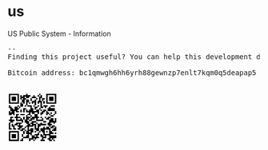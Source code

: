 # us
US Public System - Information

<pre>
--
Finding this project useful? You can help this development donating BTC.

Bitcoin address: bc1qmwgh6hh6yrh88gewnzp7enlt7kqm0q5deapap5
<br/>
<img src="bc1qmwgh6hh6yrh88gewnzp7enlt7kqm0q5deapap5.png" alt="bc1qmwgh6hh6yrh88gewnzp7enlt7kqm0q5deapap5" width="100">
</pre>
